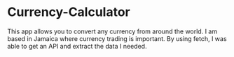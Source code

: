 # Currency-Calculator
This app allows you to convert any currency from around the world. I am based in Jamaica where currency trading is important. By using fetch, I was able to get an API and extract the data I needed. 

